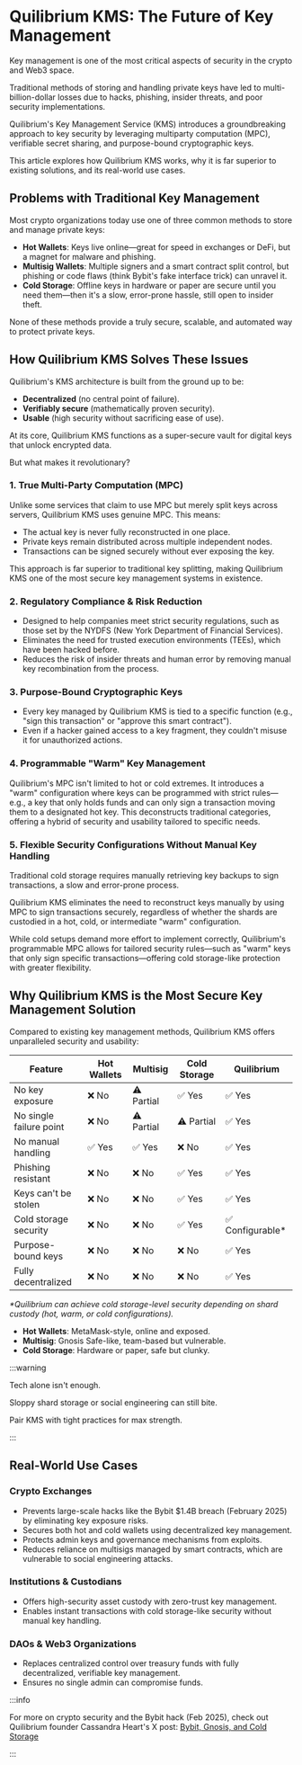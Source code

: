# Quilibrium KMS: The Future of Key Management

Key management is one of the most critical aspects of security in the crypto and Web3 space.

Traditional methods of storing and handling private keys have led to multi-billion-dollar losses due to hacks, phishing, insider threats, and poor security implementations.

Quilibrium's Key Management Service (KMS) introduces a groundbreaking approach to key security by leveraging multiparty computation (MPC), verifiable secret sharing, and purpose-bound cryptographic keys.

This article explores how Quilibrium KMS works, why it is far superior to existing solutions, and its real-world use cases.

## Problems with Traditional Key Management

Most crypto organizations today use one of three common methods to store and manage private keys:

- **Hot Wallets**: Keys live online—great for speed in exchanges or DeFi, but a magnet for malware and phishing.
- **Multisig Wallets**: Multiple signers and a smart contract split control, but phishing or code flaws (think Bybit's fake interface trick) can unravel it.
- **Cold Storage**: Offline keys in hardware or paper are secure until you need them—then it's a slow, error-prone hassle, still open to insider theft.

None of these methods provide a truly secure, scalable, and automated way to protect private keys.

## How Quilibrium KMS Solves These Issues

Quilibrium's KMS architecture is built from the ground up to be:

* **Decentralized** (no central point of failure).
* **Verifiably secure** (mathematically proven security).
* **Usable** (high security without sacrificing ease of use).

At its core, Quilibrium KMS functions as a super-secure vault for digital keys that unlock encrypted data.

But what makes it revolutionary?

### 1. True Multi-Party Computation (MPC)

Unlike some services that claim to use MPC but merely split keys across servers, Quilibrium KMS uses genuine MPC. This means:

* The actual key is never fully reconstructed in one place.
* Private keys remain distributed across multiple independent nodes.
* Transactions can be signed securely without ever exposing the key.

This approach is far superior to traditional key splitting, making Quilibrium KMS one of the most secure key management systems in existence.

### 2. Regulatory Compliance & Risk Reduction

* Designed to help companies meet strict security regulations, such as those set by the NYDFS (New York Department of Financial Services).
* Eliminates the need for trusted execution environments (TEEs), which have been hacked before.
* Reduces the risk of insider threats and human error by removing manual key recombination from the process.

### 3. Purpose-Bound Cryptographic Keys

* Every key managed by Quilibrium KMS is tied to a specific function (e.g., "sign this transaction" or "approve this smart contract").
* Even if a hacker gained access to а key fragment, they couldn't misuse it for unauthorized actions.

### 4. Programmable "Warm" Key Management

Quilibrium's MPC isn't limited to hot or cold extremes. It introduces a "warm" configuration where keys can be programmed with strict rules—e.g., a key that only holds funds and can only sign a transaction moving them to a designated hot key. This deconstructs traditional categories, offering a hybrid of security and usability tailored to specific needs.

### 5. Flexible Security Configurations Without Manual Key Handling

Traditional cold storage requires manually retrieving key backups to sign transactions, a slow and error-prone process.

Quilibrium KMS eliminates the need to reconstruct keys manually by using MPC to sign transactions securely, regardless of whether the shards are custodied in a hot, cold, or intermediate "warm" configuration.

While cold setups demand more effort to implement correctly, Quilibrium's programmable MPC allows for tailored security rules—such as "warm" keys that only sign specific transactions—offering cold storage-like protection with greater flexibility.

## Why Quilibrium KMS is the Most Secure Key Management Solution

Compared to existing key management methods, Quilibrium KMS offers unparalleled security and usability:

| Feature | Hot Wallets | Multisig | Cold Storage | Quilibrium |
|---------|-------------|----------|--------------|------------|
| No key exposure | ❌ No | ⚠️ Partial | ✅ Yes | ✅ Yes |
| No single failure point | ❌ No | ⚠️ Partial | ⚠️ Partial | ✅ Yes |
| No manual handling | ✅ Yes | ✅ Yes | ❌ No | ✅ Yes |
| Phishing resistant | ❌ No | ❌ No | ✅ Yes | ✅ Yes |
| Keys can't be stolen | ❌ No | ❌ No | ✅ Yes | ✅ Yes |
| Cold storage security | ❌ No | ❌ No | ✅ Yes | ✅ Configurable* |
| Purpose-bound keys | ❌ No | ❌ No | ❌ No | ✅ Yes |
| Fully decentralized | ❌ No | ❌ No | ❌ No | ✅ Yes |

_\*Quilibrium can achieve cold storage-level security depending on shard custody (hot, warm, or cold configurations)._

- **Hot Wallets**: MetaMask-style, online and exposed.
- **Multisig**: Gnosis Safe-like, team-based but vulnerable.
- **Cold Storage**: Hardware or paper, safe but clunky.

:::warning

Tech alone isn't enough.

Sloppy shard storage or social engineering can still bite.

Pair KMS with tight practices for max strength.

:::

## Real-World Use Cases

### Crypto Exchanges

* Prevents large-scale hacks like the Bybit $1.4B breach (February 2025) by eliminating key exposure risks.
* Secures both hot and cold wallets using decentralized key management.
* Protects admin keys and governance mechanisms from exploits.
* Reduces reliance on multisigs managed by smart contracts, which are vulnerable to social engineering attacks.

### Institutions & Custodians

* Offers high-security asset custody with zero-trust key management.
* Enables instant transactions with cold storage-like security without manual key handling.

### DAOs & Web3 Organizations

* Replaces centralized control over treasury funds with fully decentralized, verifiable key management.
* Ensures no single admin can compromise funds.

:::info

For more on crypto security and the Bybit hack (Feb 2025), check out Quilibrium founder Cassandra Heart's X post: [Bybit, Gnosis, and Cold Storage](https://x.com/cass_on_mars/status/1894915387805884565)

:::
